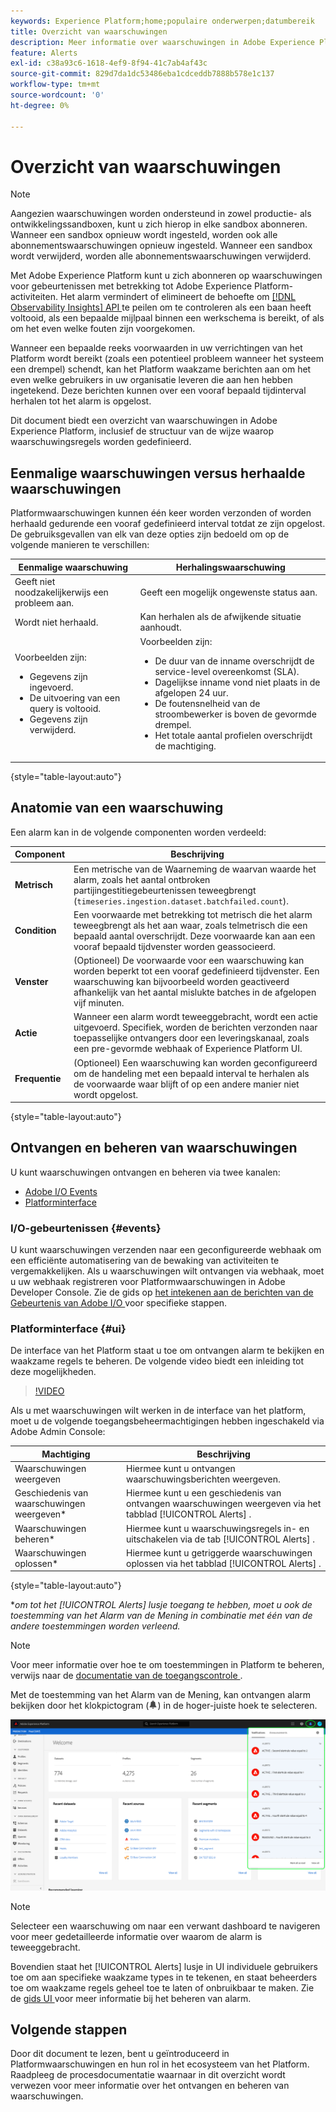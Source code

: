 ```yaml
---
keywords: Experience Platform;home;populaire onderwerpen;datumbereik
title: Overzicht van waarschuwingen
description: Meer informatie over waarschuwingen in Adobe Experience Platform, inclusief de structuur van hoe waarschuwingsregels worden gedefinieerd.
feature: Alerts
exl-id: c38a93c6-1618-4ef9-8f94-41c7ab4af43c
source-git-commit: 829d7da1dc53486eba1cdceddb7888b578e1c137
workflow-type: tm+mt
source-wordcount: '0'
ht-degree: 0%

---
```


# Overzicht van waarschuwingen

>[!NOTE]
>
>Aangezien waarschuwingen worden ondersteund in zowel productie- als ontwikkelingssandboxen, kunt u zich hierop in elke sandbox abonneren. Wanneer een sandbox opnieuw wordt ingesteld, worden ook alle abonnementswaarschuwingen opnieuw ingesteld. Wanneer een sandbox wordt verwijderd, worden alle abonnementswaarschuwingen verwijderd.

Met Adobe Experience Platform kunt u zich abonneren op waarschuwingen voor gebeurtenissen met betrekking tot Adobe Experience Platform-activiteiten. Het alarm vermindert of elimineert de behoefte om [[!DNL Observability Insights]  API ](../api/overview.md) te peilen om te controleren als een baan heeft voltooid, als een bepaalde mijlpaal binnen een werkschema is bereikt, of als om het even welke fouten zijn voorgekomen.

Wanneer een bepaalde reeks voorwaarden in uw verrichtingen van het Platform wordt bereikt (zoals een potentieel probleem wanneer het systeem een drempel) schendt, kan het Platform waakzame berichten aan om het even welke gebruikers in uw organisatie leveren die aan hen hebben ingetekend. Deze berichten kunnen over een vooraf bepaald tijdinterval herhalen tot het alarm is opgelost.

Dit document biedt een overzicht van waarschuwingen in Adobe Experience Platform, inclusief de structuur van de wijze waarop waarschuwingsregels worden gedefinieerd.

## Eenmalige waarschuwingen versus herhaalde waarschuwingen

Platformwaarschuwingen kunnen één keer worden verzonden of worden herhaald gedurende een vooraf gedefinieerd interval totdat ze zijn opgelost. De gebruiksgevallen van elk van deze opties zijn bedoeld om op de volgende manieren te verschillen:

| Eenmalige waarschuwing | Herhalingswaarschuwing |
| --- | --- |
| Geeft niet noodzakelijkerwijs een probleem aan. | Geeft een mogelijk ongewenste status aan. |
| Wordt niet herhaald. | Kan herhalen als de afwijkende situatie aanhoudt. |
| Voorbeelden zijn:<ul><li>Gegevens zijn ingevoerd.</li><li>De uitvoering van een query is voltooid.</li><li>Gegevens zijn verwijderd.</li></ul> | Voorbeelden zijn:<ul><li>De duur van de inname overschrijdt de service-level overeenkomst (SLA).</li><li>Dagelijkse inname vond niet plaats in de afgelopen 24 uur.</li><li>De foutensnelheid van de stroombewerker is boven de gevormde drempel.</li><li>Het totale aantal profielen overschrijdt de machtiging.</li></ul> |

{style="table-layout:auto"}

## Anatomie van een waarschuwing

Een alarm kan in de volgende componenten worden verdeeld:

| Component | Beschrijving |
| --- | --- |
| **Metrisch** | Een metrische van de Waarneming [ ](../api/metrics.md#available-metrics) de waarvan waarde het alarm, zoals het aantal ontbroken partijingestitiegebeurtenissen teweegbrengt (`timeseries.ingestion.dataset.batchfailed.count`). |
| **Condition** | Een voorwaarde met betrekking tot metrisch die het alarm teweegbrengt als het aan waar, zoals telmetrisch die een bepaald aantal overschrijdt. Deze voorwaarde kan aan een vooraf bepaald tijdvenster worden geassocieerd. |
| **Venster** | (Optioneel) De voorwaarde voor een waarschuwing kan worden beperkt tot een vooraf gedefinieerd tijdvenster. Een waarschuwing kan bijvoorbeeld worden geactiveerd afhankelijk van het aantal mislukte batches in de afgelopen vijf minuten. |
| **Actie** | Wanneer een alarm wordt teweeggebracht, wordt een actie uitgevoerd. Specifiek, worden de berichten verzonden naar toepasselijke ontvangers door een leveringskanaal, zoals een pre-gevormde webhaak of Experience Platform UI. |
| **Frequentie** | (Optioneel) Een waarschuwing kan worden geconfigureerd om de handeling met een bepaald interval te herhalen als de voorwaarde waar blijft of op een andere manier niet wordt opgelost. |

{style="table-layout:auto"}

## Ontvangen en beheren van waarschuwingen

U kunt waarschuwingen ontvangen en beheren via twee kanalen:

* [Adobe I/O Events](#events)
* [Platforminterface](#ui)

### I/O-gebeurtenissen {#events}

U kunt waarschuwingen verzenden naar een geconfigureerde webhaak om een efficiënte automatisering van de bewaking van activiteiten te vergemakkelijken. Als u waarschuwingen wilt ontvangen via webhaak, moet u uw webhaak registreren voor Platformwaarschuwingen in Adobe Developer Console. Zie de gids op [ het intekenen aan de berichten van de Gebeurtenis van Adobe I/O ](./subscribe.md) voor specifieke stappen.

### Platforminterface {#ui}

De interface van het Platform staat u toe om ontvangen alarm te bekijken en waakzame regels te beheren. De volgende video biedt een inleiding tot deze mogelijkheden.

>[!VIDEO](https://video.tv.adobe.com/v/336218?quality=12&learn=on)

Als u met waarschuwingen wilt werken in de interface van het platform, moet u de volgende toegangsbeheermachtigingen hebben ingeschakeld via Adobe Admin Console:

| Machtiging | Beschrijving |
| --- | --- |
| Waarschuwingen weergeven | Hiermee kunt u ontvangen waarschuwingsberichten weergeven. |
| Geschiedenis van waarschuwingen weergeven* | Hiermee kunt u een geschiedenis van ontvangen waarschuwingen weergeven via het tabblad [!UICONTROL Alerts] . |
| Waarschuwingen beheren* | Hiermee kunt u waarschuwingsregels in- en uitschakelen via de tab [!UICONTROL Alerts] . |
| Waarschuwingen oplossen* | Hiermee kunt u getriggerde waarschuwingen oplossen via het tabblad [!UICONTROL Alerts] . |

{style="table-layout:auto"}

**om tot het [!UICONTROL Alerts] lusje toegang te hebben, moet u ook de toestemming van het Alarm van de Mening in combinatie met één van de andere toestemmingen worden verleend.*

>[!NOTE]
>
>Voor meer informatie over hoe te om toestemmingen in Platform te beheren, verwijs naar de [ documentatie van de toegangscontrole ](../../access-control/ui/overview.md).

Met de toestemming van het Alarm van de Mening, kan ontvangen alarm bekijken door het klokpictogram (![ Pictogram van de Telling ](/help/images/icons/bell.png)) in de hoger-juiste hoek te selecteren.

![](../images/alerts/overview/ui.png)

>[!NOTE]
>
> Selecteer een waarschuwing om naar een verwant dashboard te navigeren voor meer gedetailleerde informatie over waarom de alarm is teweeggebracht.

Bovendien staat het [!UICONTROL Alerts] lusje in UI individuele gebruikers toe om aan specifieke waakzame types in te tekenen, en staat beheerders toe om waakzame regels geheel toe te laten of onbruikbaar te maken. Zie de [ gids UI ](./ui.md) voor meer informatie bij het beheren van alarm.

## Volgende stappen

Door dit document te lezen, bent u geïntroduceerd in Platformwaarschuwingen en hun rol in het ecosysteem van het Platform. Raadpleeg de procesdocumentatie waarnaar in dit overzicht wordt verwezen voor meer informatie over het ontvangen en beheren van waarschuwingen.
